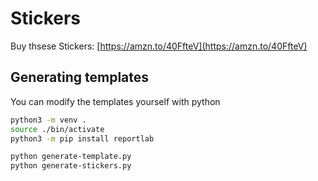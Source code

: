 # Stickers

Buy thsese Stickers: [https://amzn.to/40FfteV](https://amzn.to/40FfteV)


## Generating templates

You can modify the templates yourself with python

```bash
python3 -m venv .
source ./bin/activate
python3 -m pip install reportlab
```

```bash
python generate-template.py 
python generate-stickers.py
```